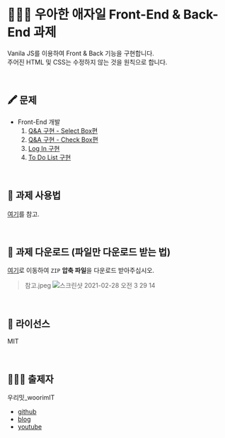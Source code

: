 # 👨🏻‍💻 우아한 애자일 Front-End & Back-End 과제
Vanila JS를 이용하여 Front & Back 기능을 구현합니다.  
주어진 HTML 및 CSS는 수정하지 않는 것을 원칙으로 합니다.

<br>

## 🖍 문제
* Front-End 개발
   1. [Q&A 구현 - Select Box편](https://github.com/woorim960/wooahan-agile-task/issues/2)
   2. [Q&A 구현 - Check Box편](https://github.com/woorim960/wooahan-agile-task/issues/6)
   3. [Log In 구현](https://github.com/woorim960/wooahan-agile-task/issues/4)
   4. [To Do List 구현](https://github.com/woorim960/wooahan-agile-front-task/issues/1)

<br>

## 📝 과제 사용법
[여기](https://github.com/woowacourse/woowacourse-docs/tree/master/precourse)를 참고.

<br>

## 🧾 과제 다운로드 (파일만 다운로드 받는 법)
[여기](https://github.com/woorim960/wooahan-agile-task/releases/tag/v1.1.0-task)로 이동하여 ```ZIP``` **압축 파일**을 다운로드 받아주십시오.
> 참고.jpeg
> ![스크린샷 2021-02-28 오전 3 29 14](https://user-images.githubusercontent.com/56839474/109396586-ab7a8500-7975-11eb-8211-40ba0fc038aa.png)

<br>

## 🚷 라이선스

MIT

<br>

## 👨🏻‍🏫 출제자

우리밋_woorimIT
* [github](https://github.com/woorim960)
* [blog](https://blog.naver.com/dnfla420)
* [youtube](https://www.youtube.com/channel/UCS0F25vig_sPIQXMiK8IdSg)
